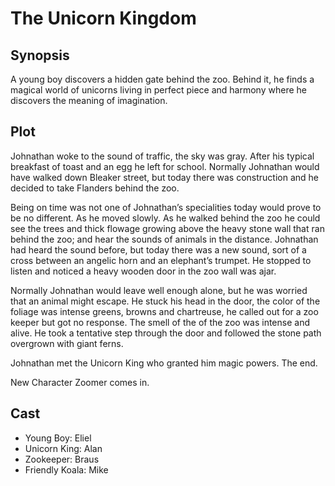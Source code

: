 # The Unicorn Kingdom

## Synopsis

A young boy discovers a hidden gate behind the zoo.
Behind it, he finds a magical world of unicorns living in perfect piece and harmony where he discovers the meaning of imagination.

## Plot

Johnathan woke to the sound of traffic, the sky was gray.
After his typical breakfast of toast and an egg he left for school.
Normally Johnathan would have walked down Bleaker street, but today there was construction and he decided to take Flanders behind the zoo.

Being on time was not one of Johnathan’s specialities today would prove to be no different.
As he moved slowly.
As he walked behind the zoo he could see the trees and thick flowage growing above the heavy stone wall that ran behind the zoo; and hear the sounds of animals in the distance.
Johnathan had heard the sound before, but today there was a new sound, sort of a cross between an angelic horn and an elephant’s trumpet.
He stopped to listen and noticed a heavy wooden door in the zoo wall was ajar.

Normally Johnathan would leave well enough alone, but he was worried that an animal might escape.
He stuck his head in the door, the color of the foliage was intense greens, browns and chartreuse, he called out for a zoo keeper but got no response.
The smell of the of the zoo was intense and alive.
He took a tentative step through the door and followed the stone path overgrown with giant ferns.

Johnathan met the Unicorn King who granted him magic powers.
The end.

New Character Zoomer comes in.

## Cast

* Young Boy: Eliel
* Unicorn King: Alan
* Zookeeper: Braus
* Friendly Koala: Mike
